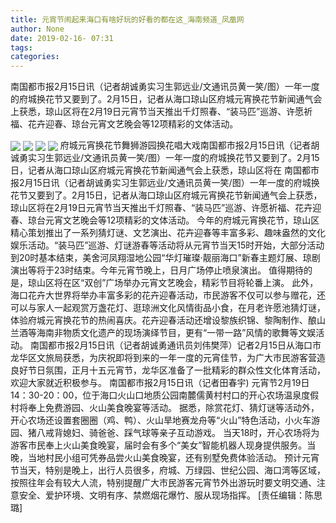 ```yaml
---
title: 元宵节闹起来海口有啥好玩的好看的都在这_海南频道_凤凰网
author: None
date: 2019-02-16- 07:31
tags: 
categories: 
---
```

南国都市报2月15日讯（记者胡诚勇实习生郭远业/文通讯员黄一笑/图）一年一度的府城换花节又要到了。2月15日，记者从海口琼山区府城元宵换花节新闻通气会上获悉，琼山区将在2月19日元宵节当天推出千灯照春、“装马匹”巡游、许愿祈福、花卉迎春、琼台元宵文艺晚会等12项精彩的文体活动。
<!-- more -->
                
<img align="center" border="0" src="http://p2.ifengimg.com/a/2019_07/92f4ae25b196b0f_size120_w400_h266.jpg" />
                
<img align="center" border="0" src="http://p1.ifengimg.com/a/2019_07/1fae8b5ede82aa4_size95_w400_h274.jpg" />
            
<img align="center" border="0" src="http://p2.ifengimg.com/a/2019_07/148837349ca19e6_size54_w400_h150.jpg" />
<img align="center" border="0" src="http://p2.ifengimg.com/a/2016/0810/204c433878d5cf9size1_w16_h16.png" />
府城元宵换花节舞狮游园换花唱大戏南国都市报2月15日讯（记者胡诚勇实习生郭远业/文通讯员黄一笑/图）一年一度的府城换花节又要到了。2月15日，记者从海口琼山区府城元宵换花节新闻通气会上获悉，琼山区将在
南国都市报2月15日讯（记者胡诚勇实习生郭远业/文通讯员黄一笑/图）一年一度的府城换花节又要到了。2月15日，记者从海口琼山区府城元宵换花节新闻通气会上获悉，琼山区将在2月19日元宵节当天推出千灯照春、“装马匹”巡游、许愿祈福、花卉迎春、琼台元宵文艺晚会等12项精彩的文体活动。
今年的府城元宵换花节，琼山区精心策划推出了一系列猜灯谜、文艺演出、花卉迎春等丰富多彩、趣味盎然的文化娱乐活动。“装马匹”巡游、灯谜游春等活动将从元宵节当天15时开始，大部分活动到20时基本结束，美舍河凤翔湿地公园“华灯璀璨·靓丽海口”新春主题灯展、琼剧演出等将于23时结束。今年元宵节晚上，日月广场停止喷泉演出。
值得期待的是，琼山区将在区“双创”广场举办元宵文艺晚会，精彩节目将轮番上演。
此外，海口花卉大世界将举办丰富多彩的花卉迎春活动，市民游客不仅可以参与赠花，还可以与家人一起观赏万盏花灯、逛琼洲文化风情街品小食，在月老许愿池猜灯谜，体验府城元宵换花节的热闹喜庆。花卉迎春活动还增设黎族织锦、黎陶制作、酿山兰酒等海南非物质文化遗产的现场演绎节目，更有“一带一路”风情的歌舞等文娱活动。
南国都市报2月15日讯（记者胡诚勇通讯员刘伟樊萍）记者2月15日从海口市龙华区文旅局获悉，为庆祝即将到来的一年一度的元宵佳节，为广大市民游客营造良好节日氛围，正月十五元宵节，龙华区准备了一批精彩的群众性文化体育活动，欢迎大家就近积极参与。
南国都市报2月15日讯（记者田春宇) 元宵节2月19日14：30-20：00，位于海口火山口地质公园南麓儒黄村村口的开心农场温泉度假村将奉上免费游园、火山美食晚宴等活动。
据悉，除赏花灯、猜灯谜等活动外，开心农场还设置套圈圈（鸡、鸭）、火山旱地赛龙舟等“火山”特色活动，小火车游园、猪八戒背媳妇、骑爸爸、踩气球等亲子互动游戏。
当天18时，开心农场将为游客市民奉上火山美食晚宴，届时会有多个“美女”智能机器人现身提供服务。当晚，当地村民小组可凭券品尝火山美食晚宴，还有别墅免费体验活动。
预计元宵节当天，特别是晚上，出行人员很多，府城、万绿园、世纪公园、海口湾等区域，按照往年会有较大人流，特别提醒广大市民游客元宵节外出游玩时要文明交通、注意安全、爱护环境、文明有序、禁燃烟花爆竹、服从现场指挥。
[责任编辑：陈思璐]
            
